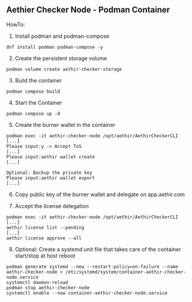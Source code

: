 Aethier Checker Node - Podman Container
--------------------------------------------

HowTo: 

1. Install podman and podman-compose
~~~
dnf install podman podman-compose -y
~~~

2. Create the persistent storage volume
~~~
podman volume create aethir-checker-storage
~~~

3. Build the container
~~~
podman compose build
~~~

4. Start the Container
~~~
podman compose up -d
~~~

5. Create the burner wallet in the container
~~~
podman exec -it aethir-checker-node /opt/aethir/AethirCheckerCLI
[...] 
Please input:y -> Accept ToS
[...] 
Please input:aethir wallet create
[...] 

Optional: Backup the private key
Please input:aethir wallet export
[...] 
~~~

6. Copy public key of the burner wallet and delegate on app.aethir.com

7. Accept the license delegation
~~~
podman exec -it aethir-checker-node /opt/aethir/AethirCheckerCLI
[...] 
aethir license list --pending
[...] 
aethir license approve --all
~~~

8. Optional: Create a systemd unit file that takes care of the container start/stop at host reboot
~~~
podman generate systemd --new --restart-policy=on-failure --name aethir-checker-node > /etc/systemd/system/container-aethir-checker-node.service
systemctl daemon-reload
podman stop aethir-checker-node
systemctl enable --now container-aethir-checker-node.service 
~~~
